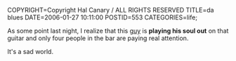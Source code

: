 COPYRIGHT=Copyright Hal Canary / ALL RIGHTS RESERVED
TITLE=da blues
DATE=2006-01-27 10:11:00
POSTID=553
CATEGORIES=life;

As some point last night, I realize that this [guy](http://www.catfishstephenson.com/) is **playing his soul out** on that guitar and only four people in the bar are paying real attention.

It's a sad world.
